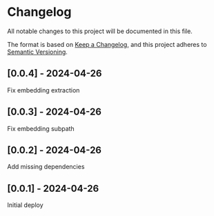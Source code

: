 # Changelog
All notable changes to this project will be documented in this file.

The format is based on [Keep a Changelog](https://keepachangelog.com/en/1.0.0/),
and this project adheres to [Semantic Versioning](https://semver.org/spec/v2.0.0.html).

## [0.0.4] - 2024-04-26
Fix embedding extraction

## [0.0.3] - 2024-04-26
Fix embedding subpath

## [0.0.2] - 2024-04-26
Add missing dependencies

## [0.0.1] - 2024-04-26
Initial deploy
